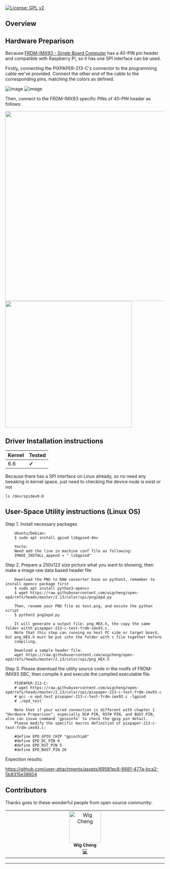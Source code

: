 [![License: GPL v2](https://img.shields.io/badge/License-GPL%20v2-blue.svg)](https://www.gnu.org/licenses/old-licenses/gpl-2.0.en.html)

## Overview

## Hardware Preparison

Because [FRDM-IMX93 - Single Board Computer](https://youtu.be/ZpD9j6_nsNI?si=w4PjBL8ydYqj8hmg) has a 40-PIN pin header and compatible with Raspberry PI, so it has one SPI interface can be used.

Firstly, connecting the PIXPAPER-213-C's connector to the programming cable we've provided. Connect the other end of the cable to the corresponding pins, matching the colors as defined.

![image](https://github.com/user-attachments/assets/af657fcd-c5c5-4a54-b7a7-40c95f902b9c)
![image](https://github.com/user-attachments/assets/6ae059a1-9711-4d93-b800-46bffb24d128)



Then, connect to the FRDM-IMX93 specific PINs of 40-PIN header as follows:

<img src="https://github.com/user-attachments/assets/af0d0f76-5212-4ceb-ab12-6904166d30d0" width="600"> <br>
<img src="https://github.com/user-attachments/assets/deae640f-062d-47e9-8889-c7c233c8f22b" width="400">




## Driver Installation instructions

|Kernel|Tested|
|---|---|
| 6.6 |&#10004;|

Because there has a SPI interface on Linux already, so no need any tweaking in kernel space, just need to checking the device node is exist or not <br>

    ls /dev/spidev0.0
 

## User-Space Utility instructions (Linux OS)

Step 1. Install necessary packages

        Ubuntu/Debian:
        $ sudo apt install gpiod libgpiod-dev

        Yocto:
        Need add the line in machine conf file as following:
        IMAGE_INSTALL_append = " libgpiod"


Step 2. Prepare a 250x122 size picture what you want to showing, then make a image raw data based header file

        Download the PNG to RAW converter base on python3, remember to install opencv package first
        $ sudo apt install python3-opencv
        $ wget https://raw.githubusercontent.com/wigcheng/open-epd/refs/heads/master/2.13/color/spi/png2epd.py

        Then, rename your PNG file as test.png, and excute the python script
        $ python3 png2epd.py

        It will generate a output file: png_HEX.h, the copy the same folder witth pixpaper-213-c-test-frdm-imx93.c.
        Note that this step can running on host PC side or target board, but png_HEX.h must be put into the folder with c file together before 
        compiling.

        Download a sample header file:
        wget https://raw.githubusercontent.com/wigcheng/open-epd/refs/heads/master/2.13/color/spi/png_HEX.h


Step 3. Please download the utility source code in the rootfs of FRDM-IMX93 SBC, then compile it and execute the compiled executable file.

        PIXPAPER-213-C:
        # wget https://raw.githubusercontent.com/wigcheng/open-epd/refs/heads/master/2.13/color/spi/pixpaper-213-c-test-frdm-imx93.c
        # gcc -o epd_test pixpaper-213-c-test-frdm-imx93.c -lgpiod
        # ./epd_test

        Note that if your wired connection is different with chapter 1 "Hardware Preparison", especially DC# PIN, RST# PIN, and BUSY PIN, also can issue command 'gpioinfo' to check the gpip pin detail. 
        Please modify the specific macros definition of pixpaper-213-c-test-frdm-imx93.c:

        #define EPD_GPIO_CHIP "gpiochip0"
        #define EPD_DC_PIN 0
        #define EPD_RST_PIN 5
        #define EPD_BUSY_PIN 26


Expection results: <br>



https://github.com/user-attachments/assets/69581ec8-6681-477a-bca2-5b8315e38604






## Contributors

Thanks goes to these wonderful people from open source community:

<!-- ALL-CONTRIBUTORS-LIST:START - Do not remove or modify this section -->
<!-- prettier-ignore-start -->
<!-- markdownlint-disable -->
<table>
  <tbody>
    <tr>
        <td align="center" valign="top" width="14.28%"><a href="https://github.com/wigcheng"><img src="https://avatars.githubusercontent.com/u/7148592?v=4" width="100px;" alt="Wig Cheng"/><br /><sub><b>Wig Cheng</b></sub></a><br /><a href="https://github.com/wigcheng/open-epd/commits?author=wigcheng" title="Code">💻</a></td>
    </tr>
  </tbody>
</table>

<!-- markdownlint-restore -->
<!-- prettier-ignore-end -->

<!-- ALL-CONTRIBUTORS-LIST:END -->

---
